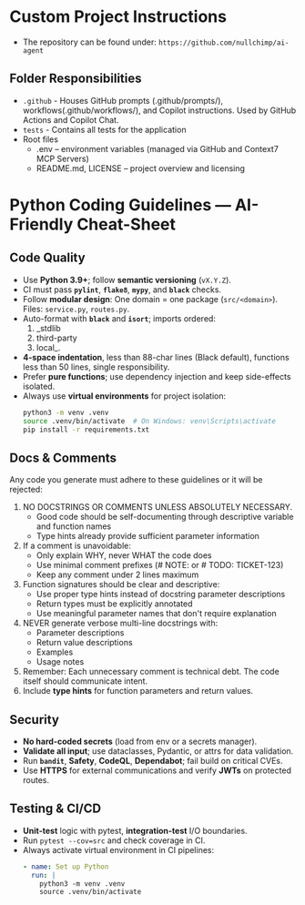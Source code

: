 # Custom Project Instructions

* The repository can be found under: `https://github.com/nullchimp/ai-agent`

## Folder Responsibilities
* `.github` - Houses GitHub prompts (.github/prompts/), workflows(.github/workflows/), and Copilot instructions. Used by GitHub Actions and Copilot Chat.
* `tests` - Contains all tests for the application
* Root files
    * .env – environment variables (managed via GitHub and Context7 MCP Servers)
    * README.md, LICENSE – project overview and licensing

# Python Coding Guidelines — AI-Friendly Cheat-Sheet

## Code Quality
- Use **Python 3.9+**; follow **semantic versioning** (`vX.Y.Z`).
- CI must pass **`pylint`**, **`flake8`**, **`mypy`**, and **`black`** checks.
- Follow **modular design**: One domain = one package (`src/<domain>`). Files: `service.py`, `routes.py`.
- Auto-format with **`black`** and **`isort`**; imports ordered:
  1. _stdlib
  2. third-party
  3. local_.
- **4-space indentation**, less than 88-char lines (Black default), functions less than 50 lines, single responsibility.
- Prefer **pure functions**; use dependency injection and keep side-effects isolated.
- Always use **virtual environments** for project isolation:
  ```bash
  python3 -m venv .venv
  source .venv/bin/activate  # On Windows: venv\Scripts\activate
  pip install -r requirements.txt
  ```

## Docs & Comments
Any code you generate must adhere to these guidelines or it will be rejected:
1. NO DOCSTRINGS OR COMMENTS UNLESS ABSOLUTELY NECESSARY.
   - Good code should be self-documenting through descriptive variable and function names
   - Type hints already provide sufficient parameter information
2. If a comment is unavoidable:
   - Only explain WHY, never WHAT the code does
   - Use minimal comment prefixes (# NOTE: or # TODO: TICKET-123)
   - Keep any comment under 2 lines maximum
3. Function signatures should be clear and descriptive:
   - Use proper type hints instead of docstring parameter descriptions
   - Return types must be explicitly annotated
   - Use meaningful parameter names that don't require explanation
4. NEVER generate verbose multi-line docstrings with:
   - Parameter descriptions
   - Return value descriptions
   - Examples
   - Usage notes
5. Remember: Each unnecessary comment is technical debt. The code itself should communicate intent.
6. Include **type hints** for function parameters and return values.

## Security
- **No hard-coded secrets** (load from env or a secrets manager).
- **Validate all input**; use dataclasses, Pydantic, or attrs for data validation.
- Run **`bandit`**, **Safety**, **CodeQL**, **Dependabot**; fail build on critical CVEs.
- Use **HTTPS** for external communications and verify **JWTs** on protected routes.

## Testing & CI/CD
- **Unit-test** logic with pytest, **integration-test** I/O boundaries.
- Run `pytest --cov=src` and check coverage in CI.
- Always activate virtual environment in CI pipelines:
  ```yaml
  - name: Set up Python
    run: |
      python3 -m venv .venv
      source .venv/bin/activate
  ```